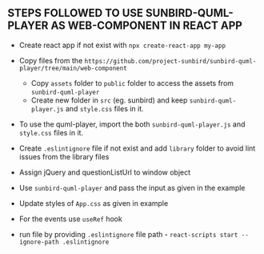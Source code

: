 
## STEPS FOLLOWED TO USE SUNBIRD-QUML-PLAYER AS WEB-COMPONENT IN REACT APP

- Create react app if not exist with `npx create-react-app my-app`

- Copy files from the `https://github.com/project-sunbird/sunbird-quml-player/tree/main/web-component`
	- Copy `assets` folder to `public` folder to access the assets from `sunbird-quml-player`
	- Create new folder in `src` (eg. sunbird) and keep `sunbird-quml-player.js` and `style.css` files in it.

- To use the quml-player, import the both `sunbird-quml-player.js` and `style.css` files in it.

- Create `.eslintignore` file if not exist and add `library` folder to avoid lint issues from the library files

- Assign jQuery and questionListUrl to window object

- Use `sunbird-quml-player` and pass the input as given in the example

- Update styles of `App.css` as given in example

- For the events use `useRef` hook

- run file by providing `.eslintignore` file path - `react-scripts start --ignore-path .eslintignore`

<!-- - Quml-libray uses `jQuery`, `katex` and `@project-sunbird/telemetry-sdk`, install and import those in the component.
`npm i jquery @project-sunbird/telemetry-sdk katex --save` -->

